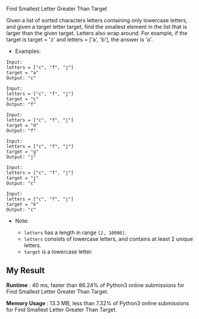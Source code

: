 Find Smallest Letter Greater Than Target

Given a list of sorted characters letters containing only lowercase letters, and given a target letter target, find the smallest element in the list that is larger than the given target.
Letters also wrap around. For example, if the target is target = 'z' and letters = ['a', 'b'], the answer is 'a'.

- Examples:

```
Input:
letters = ["c", "f", "j"]
target = "a"
Output: "c"

Input:
letters = ["c", "f", "j"]
target = "c"
Output: "f"

Input:
letters = ["c", "f", "j"]
target = "d"
Output: "f"

Input:
letters = ["c", "f", "j"]
target = "g"
Output: "j"

Input:
letters = ["c", "f", "j"]
target = "j"
Output: "c"

Input:
letters = ["c", "f", "j"]
target = "k"
Output: "c"
```

- Note:

  - `letters` has a length in range `[2, 10000]`.
  - `letters` consists of lowercase letters, and contains at least 2 unique letters.
  - `target` is a lowercase letter.
  

## My Result

**Runtime** : 40 ms, faster than 86.24% of Python3 online submissions for Find Smallest Letter Greater Than Target.

**Memory Usage** : 13.3 MB, less than 7.32% of Python3 online submissions for Find Smallest Letter Greater Than Target.

